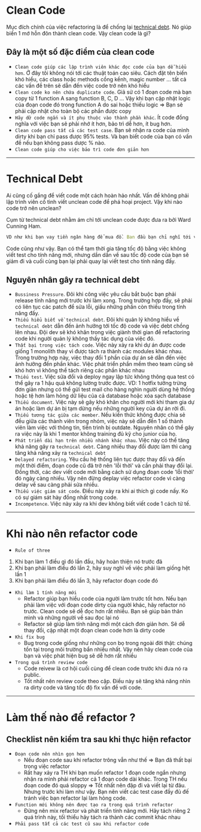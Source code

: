 # Clean Code

Mục đích chính của việc refactoring là để chống lại [technical debt](#technical-debt). Nó giúp biến 1 mớ hỗn đôn thành clean code. Vậy clean code là gì?

## Đây là một số  đặc điểm của clean code

- `Clean code giúp các lập trình viên khác đọc code của bạn dễ hiểu hơn`. Ở đây tôi không nói tới các thuật toán cao siêu. Cách đặt tên biến khó hiểu, các class hoặc methods cồng kềnh, magic number ... tất cả các vấn đề trên sẽ dẫn đến việc code trở nên khó hiểu
- `Clean code ko nên chứa duplicate code`. Giả sử có 1 đoạn code mà bạn copy từ 1 function A sang function B, C, D ... Vậy khi bạn cập nhật logic của đoạn code đó trong function A do sai hoặc thiếu logic => Bạn sẽ phải cập nhật cho toàn bộ các phần được copy
- `Hãy dữ code ngắn và ít phụ thuộc vào thành phần khác`. Ít code đồng nghĩa với việc bạn sẽ phải nhớ ít hơn, bảo trì dễ hơn, ít bug hơn.
- `Clean code pass tất cả các test case`. Bạn sẽ nhận ra code của mình dirty khi bạn chỉ pass được 95% tests. Và bạn biết code của bạn có vấn đề nếu bạn không pass dược % nào.
- `Clean code giúp cho việc bảo trì code đơn giản hơn`

----------

# Technical Debt

Ai cũng cố gắng để viết code một cách hoàn hảo nhất. Vấn đề không phải lập trình viên cố tình viết unclean code để phá hoại project. Vậy khi nào code trở nên unclean?

Cụm từ technical debt nhằm ám chỉ tới unclean code được đưa ra bởi Ward Cunning Ham.

```javascript
VD như khi bạn vay tiền ngân hàng để mua đồ. Ban đầu bạn chỉ nghĩ tới việc làm thế nào để có tiền để mua được món đồ mình cần. Càng về sau, số tiền bạn nợ ngân hàng càng tăng lên => Lúc đó bạn phải giải quyết số tiền bạn vay ngân hàng + số tền lãi xuất.
```

Code cũng như vậy. Bạn có thể tạm thời gia tăng tốc độ bằng việc không viết test cho tính năng mới, nhưng dần dần về sau tốc độ code của bạn sẽ giảm đi và cuối cùng bạn lại phải quay lại viết test cho tính năng đấy.

## Nguyên nhân gây ra technical debt

- `Bussiness Pressure`. Đôi khi công việc yêu cầu bắt buộc bạn phải release tính năng mới trước khi làm xong. Trong trường hợp đấy, sẽ phải có liên tục các patch để sửa lỗi, giấu những phần còn thiếu trong tính năng đấy.
- `Thiếu hiểu biết về technical debt`. Đôi khi quản lý không hiểu về `technical debt` dẫn đến ảnh hưởng tới tốc độ code và việc debt chồng lên nhau. Đội dev sẽ khó khăn trong việc giành thời gian để refactoring code khi người quản lý không thấy tác dụng của việc đó.
- `Thất bại trong việc tách code`. Việc này xảy ra khi dự án được code giống 1 monolith thay vì được tách ra thành các modules khác nhau. Trong trường hợp này, việc thay đổi 1 phần của dự án sẽ dẫn đến việc ảnh hưởng đến phần khác. Việc phát triển phần mềm theo team cũng sẽ khó hơn vì không thể tách riêng các phần khác nhau
- `Thiếu test`. Việc sửa đổi và deploy ngay lập tức không thông qua test có thể gây ra 1 hậu quả không lường trước được. VD: 1 hotfix tưởng trừng đơn giản nhưng có thể gửi test mail cho hàng nghìn người dùng hệ thống hoặc tệ hơn làm hỏng dữ liệu của cả database hoặc xóa sạch database
- `Thiếu document`. Việc này sẽ gây khó khăn cho người mới khi tham gia dự án hoặc làm dự án bị tạm dừng nếu những người key của dự án rời đi.
- `Thiếu tương tác giữa các member`. Nếu kiến thức không được chia sẻ đều giữa các thành viên trong nhóm, việc này sẽ dẫn đến 1 số thành viên làm việc với thông tin, tiến trình bị outdate. Nguyên nhân có thể gây ra việc này là khi 1 mentor không training đủ kỹ cho junior của họ.
- `Phát triển dài hạn trên nhiều nhánh khác nhau`. Việc này có thể tăng khả năng gây ra `technical debt`. Càng nhiều thay đổi được làm thì càng tăng khả năng xảy ra `technical debt`
- `Delayed refactoring`. Yêu cầu hệ thống liên tục được thay đổi và đến một thời điểm, đoạn code cũ đã trở nên 'lỗi thời' và cần phải thay đổi lại. Đồng thời, các dev viết code mới bằng cách sử dụng đoạn code 'lỗi thời' đó ngày càng nhiều. Vậy nên đừng deplay việc refactor code vì càng delay về sau càng phải sửa nhiều.
- `Thiếu việc giám sát code`. Điều này xảy ra khi ai thích gì code nấy. Ko có sự giám sát hày đồng nhất trong code.
- `Incompetence`. Việc này xảy ra khi dev không biết viết code 1 cách tử tế.

----------

# Khi nào nên refactor code

- `Rule of three`

1. Khi bạn làm 1 điều gì đó lần đầu, hãy hoàn thiện nó trước đã
2. Khi bạn phải làm điều đó lần 2, hãy suy nghĩ về việc phải làm giống hệt lần 1
3. Khi bạn phải làm điều đó lần 3, hãy refactor đoạn code đó

- `Khi làm 1 tính năng mới`
  - Refactor giúp bạn hiểu code của người làm trước tốt hơn. Nếu bạn phải làm việc với đoạn code dirty của người khác, hãy refactor nó trước. Clean code sẽ dễ đọc hơn rất nhiều. Bạn sẽ giúp bản thân mình và những người về sau đọc lại nó
  - Refactor sẽ giúp làm tính năng mới một cách đơn giản hơn. Sẽ dễ thay đổi, cập nhật một đoạn clean code hơn là dirty code
- `Khi fix bug`
  - Bug trong code giống như những con bọ trong ngoài đời thật: chúng tồn tại trong môi trường bẩn nhiều nhất. Vậy nên hãy clean code của bạn và việc phát hiện bug sẽ dễ hơn rất nhiều
- `Trong quá trình review code`
  - Code reivew là cơ hội cuối cùng để clean code trước khi đưa nó ra public.
  - Tốt nhất nên review code theo cặp. Điều này sẽ tăng khả năng nhìn ra dirty code và tăng tốc độ fix vấn đề với code.

----------

# Làm thế nào để refactor ?

## Checklist nên kiểm tra sau khi thực hiện refactor

- `Đoạn code nên nhìn gọn hơn`
  - Nếu đoạn code sau khi refactor trông vẫn như thế  => Bạn đã thất bại trong việc refactor
  - Rất hay xảy ra TH khi bạn muốn refactor 1 đoạn code ngắn nhưng nhận ra mình phải refactor cả 1 đoạn code dài khác. Trong TH nếu đoạn code đó quá sloppy => Tốt nhất nên đập đi và viết lại từ đâu. Nhưng trước khi làm như vậy. Bạn nên viết các test case đầy đủ đế tránh việc bạn refactor lại làm hỏng code.
- `Function mới không nên được tạo ra trong quá trình refactor`
  - Đừng nên mix refactor và phát triển tính năng mới. Hãy tách riêng 2 quá trình này, tối thiểu hãy tách ra thành các commit khác nhau
- `Phải pass tất cả các test cũ sau khi refactor code`
